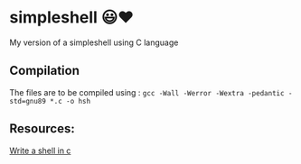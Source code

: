 # simpleshell 😃:heart:
My version of a simpleshell using C language

## Compilation
The files are to be compiled using :
```gcc -Wall -Werror -Wextra -pedantic -std=gnu89 *.c -o hsh```

## Resources:
[Write a shell in c](http://brennan.io/2015/01/16/write-a-shell-in-c/)
